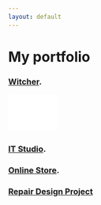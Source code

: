 ```yaml
---
layout: default
---
```


# My portfolio

### [Witcher](https://amantaysv.github.io/Witcher/).

![Witcher](./icons/witcher__logo.svg)

### [IT Studio](https://amantaysv.github.io/IT-Studio/).

### [Online Store](https://amantaysv.github.io/Online-Store/).

### [Repair Design Project](https://amantaysv.github.io/Repair-Design-Project/)

